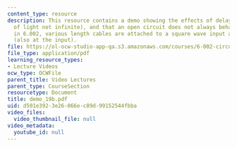 ```yaml
---
content_type: resource
description: This resource contains a demo showing the effects of delay (the speed
  of light not infinite), and that an open circuit does not always behave as stated
  in 6.002, various length cables are attached to a square wave input and the oscilloscope
  (also at the input).
file: https://ol-ocw-studio-app-qa.s3.amazonaws.com/courses/6-002-circuits-and-electronics-spring-2007/d501e3923e26066ec89d99152544fbba_demo_19b.pdf
file_type: application/pdf
learning_resource_types:
- Lecture Videos
ocw_type: OCWFile
parent_title: Video Lectures
parent_type: CourseSection
resourcetype: Document
title: demo_19b.pdf
uid: d501e392-3e26-066e-c89d-99152544fbba
video_files:
  video_thumbnail_file: null
video_metadata:
  youtube_id: null
---
```

